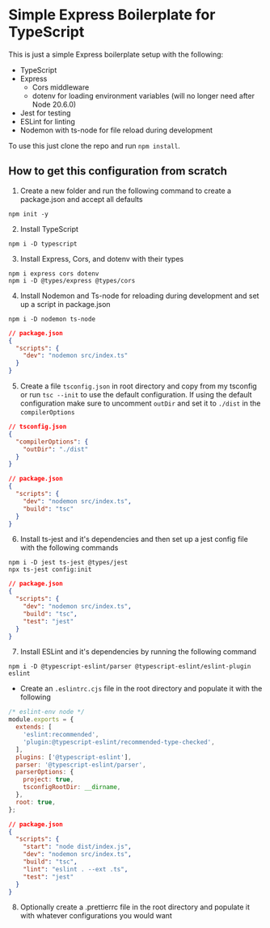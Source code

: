 # Simple Express Boilerplate for TypeScript

This is just a simple Express boilerplate setup with the following:

- TypeScript
- Express
  - Cors middleware
  - dotenv for loading environment variables (will no longer need after Node 20.6.0)
- Jest for testing
- ESLint for linting
- Nodemon with ts-node for file reload during development

To use this just clone the repo and run `npm install`.

## How to get this configuration from scratch

1. Create a new folder and run the following command to create a package.json and accept all defaults

```
npm init -y
```

2. Install TypeScript

```
npm i -D typescript
```

3. Install Express, Cors, and dotenv with their types

```
npm i express cors dotenv
npm i -D @types/express @types/cors
```

4. Install Nodemon and Ts-node for reloading during development and set up a script in package.json

```
npm i -D nodemon ts-node
```

```json
// package.json
{
  "scripts": {
    "dev": "nodemon src/index.ts"
  }
}
```

5. Create a file `tsconfig.json` in root directory and copy from my tsconfig or run `tsc --init` to use the default configuration. If using the default configuration make sure to uncomment `outDir` and set it to `./dist` in the `compilerOptions`

```json
// tsconfig.json
{
  "compilerOptions": {
    "outDir": "./dist"
  }
}
```

```json
// package.json
{
  "scripts": {
    "dev": "nodemon src/index.ts",
    "build": "tsc"
  }
}
```

6. Install ts-jest and it's dependencies and then set up a jest config file with the following commands

```
npm i -D jest ts-jest @types/jest
npx ts-jest config:init
```

```json
// package.json
{
  "scripts": {
    "dev": "nodemon src/index.ts",
    "build": "tsc",
    "test": "jest"
  }
}
```

7. Install ESLint and it's dependencies by running the following command

```
npm i -D @typescript-eslint/parser @typescript-eslint/eslint-plugin eslint
```

- Create an `.eslintrc.cjs` file in the root directory and populate it with the following

```javascript
/* eslint-env node */
module.exports = {
  extends: [
    'eslint:recommended',
    'plugin:@typescript-eslint/recommended-type-checked',
  ],
  plugins: ['@typescript-eslint'],
  parser: '@typescript-eslint/parser',
  parserOptions: {
    project: true,
    tsconfigRootDir: __dirname,
  },
  root: true,
};
```

```json
// package.json
{
  "scripts": {
    "start": "node dist/index.js",
    "dev": "nodemon src/index.ts",
    "build": "tsc",
    "lint": "eslint . --ext .ts",
    "test": "jest"
  }
}
```

8. Optionally create a .prettierrc file in the root directory and populate it with whatever configurations you would want
